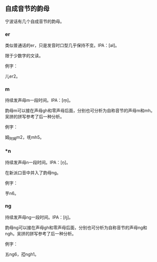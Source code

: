 ## 自成音节的韵母

宁波话有几个自成音节的韵母。

### er

类似普通话的er，只是发音时口型几乎保持不变。IPA：\[əl\]。

限于少数字的文读。

例字：

儿er2。

### m

持续发声母m一段时间。IPA：\[m̩\]。

韵母m可以接在声母gh和零声母后面，分别也可分析为自称音节的声母m和mh。吴拼的拼写参考了后一种分析。

例字：

姆<sub>阿姆</sub>m2，呒mh5。

### \*n

持续发声母n一段时间。IPA：\[n̩\]。

在新派口音中并入了韵母ng。

例字：

芋n6。

### ng

持续发声母ng一段时间。IPA：\[ŋ̍\]。

韵母ng可以接在声母gh和零声母后面，分别也可分析为自称音节的声母ng和ngh。吴拼的拼写参考了后一种分析。

例字：

五ng6，孲ngh1。